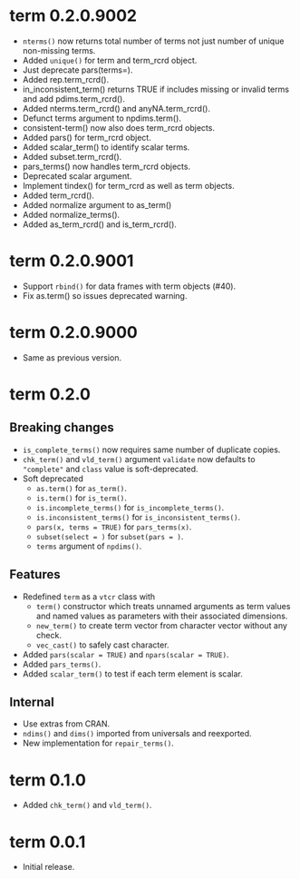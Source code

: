# term 0.2.0.9002

- `nterms()` now returns total number of terms not just number of unique non-missing terms.
- Added `unique()` for term and term_rcrd object.
- Just deprecate pars(terms=).
- Added rep.term_rcrd().
- in_inconsistent_term() returns TRUE if includes missing or invalid terms and add pdims.term_rcrd().
- Added nterms.term_rcrd() and anyNA.term_rcrd().
- Defunct terms argument to npdims.term().
- consistent-term() now also does term_rcrd objects.
- Added pars() for term_rcrd object.
- Added scalar_term() to identify scalar terms.
- Added subset.term_rcrd().
- pars_terms() now handles term_rcrd objects.
- Deprecated scalar argument.
- Implement tindex() for term_rcrd as well as term objects.
- Added term_rcrd().
- Added normalize argument to as_term()
- Added normalize_terms().
- Added as_term_rcrd() and is_term_rcrd().


# term 0.2.0.9001

- Support `rbind()` for data frames with term objects (#40).
- Fix as.term() so issues deprecated warning.


# term 0.2.0.9000

- Same as previous version.


# term 0.2.0

## Breaking changes

- `is_complete_terms()` now requires same number of duplicate copies.
- `chk_term()` and `vld_term()` argument `validate` now defaults to `"complete"` and `class` value is soft-deprecated.
- Soft deprecated
    - `as.term()` for `as_term()`.
    - `is.term()` for `is_term()`.
    - `is.incomplete_terms()` for `is_incomplete_terms()`.
    - `is.inconsistent_terms()` for `is_inconsistent_terms()`.
    - `pars(x, terms = TRUE)` for `pars_terms(x)`.
    - `subset(select = )` for `subset(pars = )`.
    - `terms` argument of `npdims()`.

## Features

- Redefined `term` as a `vtcr` class with
  - `term()` constructor which treats unnamed arguments as term values and named values as parameters with their associated dimensions.
  - `new_term()` to create term vector from character vector without any check.
  - `vec_cast()` to safely cast character.
- Added `pars(scalar = TRUE)` and `npars(scalar = TRUE)`.
- Added `pars_terms()`.
- Added `scalar_term()` to test if each term element is scalar.

## Internal

- Use extras from CRAN.
- `ndims()` and `dims()` imported from universals and reexported.
- New implementation for `repair_terms()`.

# term 0.1.0

- Added `chk_term()` and `vld_term()`.

# term 0.0.1

- Initial release.

